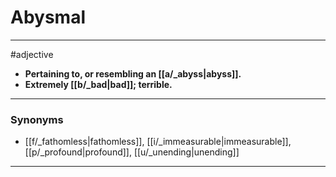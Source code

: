 # Abysmal
---
#adjective
- **Pertaining to, or resembling an [[a/_abyss|abyss]].**
- **Extremely [[b/_bad|bad]]; terrible.**
---
### Synonyms
- [[f/_fathomless|fathomless]], [[i/_immeasurable|immeasurable]], [[p/_profound|profound]], [[u/_unending|unending]]
---
